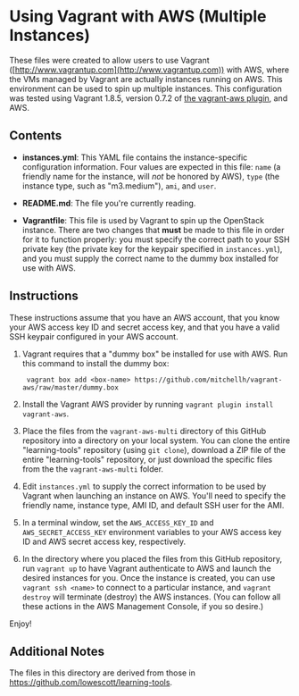 # Using Vagrant with AWS (Multiple Instances)

These files were created to allow users to use Vagrant ([http://www.vagrantup.com](http://www.vagrantup.com)) with AWS, where the VMs managed by Vagrant are actually instances running on AWS. This environment can be used to spin up multiple instances. This configuration was tested using Vagrant 1.8.5, version 0.7.2 of [the vagrant-aws plugin](https://github.com/mitchellh/vagrant-aws), and AWS.

## Contents

* **instances.yml**: This YAML file contains the instance-specific configuration information. Four values are expected in this file: `name` (a friendly name for the instance, will _not_ be honored by AWS), `type` (the instance type, such as "m3.medium"), `ami`, and `user`.

* **README.md**: The file you're currently reading.

* **Vagrantfile**: This file is used by Vagrant to spin up the OpenStack instance. There are two changes that **must** be made to this file in order for it to function properly: you must specify the correct path to your SSH private key (the private key for the keypair specified in `instances.yml`), and you must supply the correct name to the dummy box installed for use with AWS.

## Instructions

These instructions assume that you have an AWS account, that you know your AWS access key ID and secret access key, and that you have a valid SSH keypair configured in your AWS account.

1. Vagrant requires that a "dummy box" be installed for use with AWS. Run this command to install the dummy box:

        vagrant box add <box-name> https://github.com/mitchellh/vagrant-aws/raw/master/dummy.box

2. Install the Vagrant AWS provider by running `vagrant plugin install vagrant-aws`.

3. Place the files from the `vagrant-aws-multi` directory of this GitHub repository into a directory on your local system. You can clone the entire "learning-tools" repository (using `git clone`), download a ZIP file of the entire "learning-tools" repository, or just download the specific files from the the `vagrant-aws-multi` folder.

4. Edit `instances.yml` to supply the correct information to be used by Vagrant when launching an instance on AWS. You'll need to specify the friendly name, instance type, AMI ID, and default SSH user for the AMI.

5. In a terminal window, set the `AWS_ACCESS_KEY_ID` and `AWS_SECRET_ACCESS_KEY` environment variables to your AWS access key ID and AWS secret access key, respectively.

7. In the directory where you placed the files from this GitHub repository, run `vagrant up` to have Vagrant authenticate to AWS and launch the desired instances for you. Once the instance is created, you can use `vagrant ssh <name>` to connect to a particular instance, and `vagrant destroy` will terminate (destroy) the AWS instances. (You can follow all these actions in the AWS Management Console, if you so desire.)

Enjoy!

## Additional Notes

The files in this directory are derived from those in https://github.com/lowescott/learning-tools.
